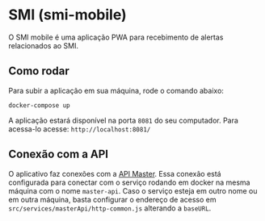 # SMI (smi-mobile)
O SMI mobile é uma aplicação PWA para recebimento de alertas relacionados ao SMI.

## Como rodar
Para subir a aplicação em sua máquina, rode o comando abaixo:

```
docker-compose up
```
A aplicação estará disponível na porta `8081` do seu computador. Para acessa-lo acesse: `http://localhost:8081/`

## Conexão com a API
O aplicativo faz conexões com a [API Master](https://gitlab.com/lappis-unb/projects/SMI/smi-master). Essa conexão está configurada para conectar com o serviço rodando em docker na mesma máquina com o nome `master-api`. Caso o serviço esteja em outro nome ou em outra máquina, basta configurar o endereço de acesso em `src/services/masterApi/http-common.js` alterando a `baseURL`. 
